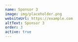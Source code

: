 ```yaml
---
name: Sponsor 3
image: img/placeholder.png
websiteUrl: https://example.com
altText: Sponsor 3
order: 3
active: true
---
```

